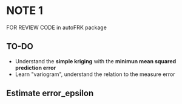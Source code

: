 # NOTE 1

FOR REVIEW CODE in autoFRK package

## TO-DO

- Understand the **simple kriging** with the **minimun mean squared prediction error**
- Learn "variogram", understand the relation to the measure error

## Estimate error_epsilon
